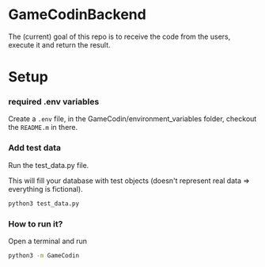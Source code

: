 # GameCodinBackend

The (current) goal of this repo is to receive the code from the users, execute it and return the result.

<!--
# Overview

- Whats planned?
- What still needs to happen?
- How is it planned?

Check it [start design](https://excalidraw.com/#json=VAclpcNvHgU1IEO3uDhSk,uvj6jSL_QFl0PyonWV3qmQ) (updated scheme designed by @Andriamanitra ), [game room manager design](https://excalidraw.com/#json=tQfSSp-8PB4Y3HzhL_KBz,BspiuHm0JIADr2ApU0XRDQ) or join our [discord](https://discord.gg/k4hMTjcz3g).
-->
# Setup
### required .env variables

Create a `.env` file, in the GameCodin/environment_variables folder, checkout the `README.m` in there.


### Add test data
Run the test_data.py file.

This will fill your database with test objects (doesn't represent real data => everything is fictional).

```bash
python3 test_data.py
```


### How to run it?

Open a terminal and run

```bash
python3 -m GameCodin
```
